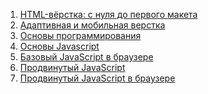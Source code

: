 1. [HTML-вёрстка: с нуля до первого макета]()
2. [Адаптивная и мобильная верстка]()
3. [Основы программирования]()
4. [Основы Javascript]()
5. [Базовый JavaScript в браузере]()
6. [Продвинутый JavaScript](https://github.com/VMoiseev/js-advanced-diploma_)
7. [Продвинутый JavaScript в браузере]()
